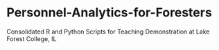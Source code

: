 # Personnel-Analytics-for-Foresters

Consolidated R and Python Scripts for Teaching Demonstration at Lake Forest College, IL
